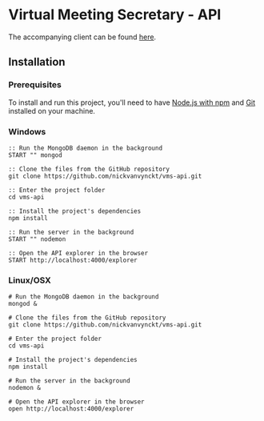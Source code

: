 # Virtual Meeting Secretary - API

The accompanying client can be found [here](https://github.com/JorisPalings/vms).

## Installation

### Prerequisites
To install and run this project, you'll need to have [Node.js with npm](https://nodejs.org/en/) and [Git](https://git-scm.com/downloads) installed on your machine.

### Windows
```
:: Run the MongoDB daemon in the background
START "" mongod

:: Clone the files from the GitHub repository
git clone https://github.com/nickvanvynckt/vms-api.git

:: Enter the project folder
cd vms-api

:: Install the project's dependencies
npm install

:: Run the server in the background
START "" nodemon

:: Open the API explorer in the browser
START http://localhost:4000/explorer
```

### Linux/OSX
```
# Run the MongoDB daemon in the background
mongod &

# Clone the files from the GitHub repository
git clone https://github.com/nickvanvynckt/vms-api.git

# Enter the project folder
cd vms-api

# Install the project's dependencies
npm install

# Run the server in the background
nodemon &

# Open the API explorer in the browser
open http://localhost:4000/explorer
```
